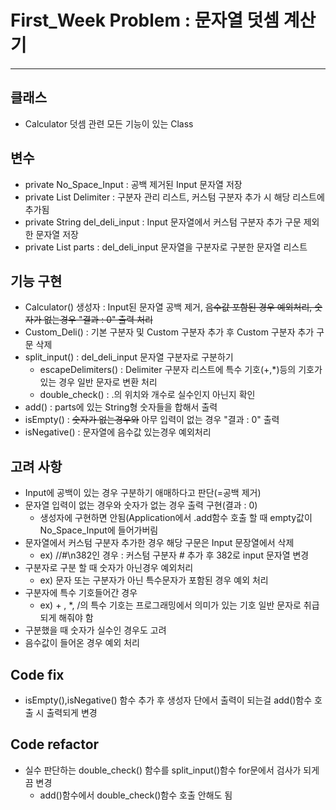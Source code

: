 # First_Week Problem : 문자열 덧셈 계산기
***
## 클래스
- Calculator 덧셈 관련 모든 기능이 있는 Class

## 변수
- private No_Space_Input : 공백 제거된 Input 문자열 저장
- private List<String> Delimiter : 구분자 관리 리스트, 커스텀 구분자 추가 시 해당 리스트에 추가됨
- private String del_deli_input : Input 문자열에서 커스텀 구분자 추가 구문 제외한 문자열 저장 
- private List<String> parts : del_deli_input 문자열을 구분자로 구분한 문자열 리스트

## 기능 구현
- Calculator() 생성자 : Input된 문자열 공백 제거, ~~음수값 포함된 경우 예외처리, 숫자가 없는경우 "결과 : 0" 출력 처리~~
- Custom_Deli() : 기본 구분자 및 Custom 구분자 추가 후 Custom 구분자 추가 구문 삭제
- split_input() : del_deli_input 문자열 구분자로 구분하기
  - escapeDelimiters() : Delimiter 구분자 리스트에 특수 기호(+,*)등의 기호가 있는 경우 일반 문자로 변환 처리
  - double_check() : .의 위치와 개수로 실수인지 아닌지 확인
- add() : parts에 있는 String형 숫자들을 합해서 출력
- isEmpty() : ~~숫자가 없는경우와~~ 아무 입력이 없는 경우 "결과 : 0" 출력
- isNegative() : 문자열에 음수값 있는경우 예외처리

## 고려 사항
- Input에 공백이 있는 경우 구분하기 애매하다고 판단(=공백 제거)
- 문자열 입력이 없는 경우와 숫자가 없는 경우 출력 구현(결과 : 0)
  - 생성자에 구현하면 안됨(Application에서 .add함수 호출 할 때 empty값이 No_Space_Input에 들어가버림
- 문자열에서 커스텀 구분자 추가한 경우 해당 구문은 Input 문장열에서 삭제
  - ex) //#\n382인 경우 : 커스텀 구분자 # 추가 후 382로 input 문자열 변경
- 구분자로 구분 할 때 숫자가 아닌경우 예외처리
  - ex) 문자 또는 구분자가 아닌 특수문자가 포함된 경우 예외 처리 
- 구분자에 특수 기호들어간 경우
  - ex) + , *, /의 특수 기호는 프로그래밍에서 의미가 있는 기호 일반 문자로 취급되게 해줘야 함
- 구분했을 때 숫자가 실수인 경우도 고려
- 음수값이 들어온 경우 예외 처리

## Code fix
- isEmpty(),isNegative() 함수 추가 후 생성자 단에서 출력이 되는걸 add()함수 호출 시 출력되게 변경

## Code refactor
- 실수 판단하는 double_check() 함수를 split_input()함수 for문에서 검사가 되게끔 변경
  - add()함수에서 double_check()함수 호출 안해도 됨